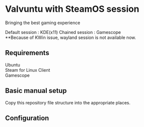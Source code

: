 # Valvuntu with SteamOS session
Bringing the best gaming experience  

Default session : KDE(x11)  Chained session : Gamescope    
**Because of KWin issue, wayland session is not available now.
  
## Requirements
Ubuntu  
Steam for Linux Client  
Gamescope

## Basic manual setup

Copy this repository file structure into the appropriate places.   

## Configuration

